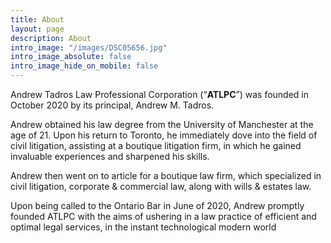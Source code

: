 ```yaml
---
title: About
layout: page
description: About
intro_image: "/images/DSC05656.jpg"
intro_image_absolute: false
intro_image_hide_on_mobile: false
---
```


Andrew Tadros Law Professional Corporation (“**ATLPC**”) was founded in October 2020 by its principal, Andrew M. Tadros. 

Andrew obtained his law degree from the University of Manchester at the age of 21. Upon his return to Toronto, he immediately dove into the field of civil litigation, assisting at a boutique litigation firm, in which he gained invaluable experiences and sharpened his skills.

Andrew then went on to article for a boutique law firm, which specialized in civil litigation, corporate & commercial law, along with wills & estates law. 

Upon being called to the Ontario Bar in June of 2020, Andrew promptly founded ATLPC with the aims of ushering in a law practice of efficient and optimal legal services, in the instant technological modern world